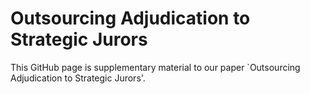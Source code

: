 # Outsourcing Adjudication to Strategic Jurors
This GitHub page is supplementary material to our paper `Outsourcing Adjudication to Strategic Jurors'.
